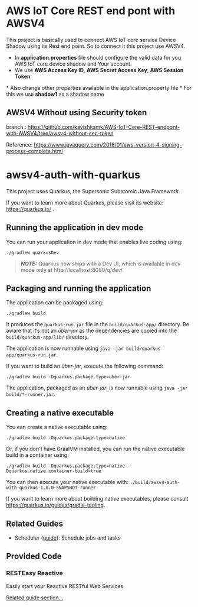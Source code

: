 # AWS IoT Core REST end pont with AWSV4

This project is basically used to connect AWS IoT core service Device Shadow using its Rest end point. 
So to connect it this project use AWSV4.

* In <b>application.properties</b> file should configure the valid data for you AWS IoT core device shadow and Your account.
* We use <b>AWS Access Key ID</b>, <b>AWS Secret Access Key</b>, <b>AWS Session Token
</b>
* Also change other properties available in the application.property file
* For this we use <b>shadow1</b> as a shadow name

## AWSV4 Without using Security token

branch : https://github.com/kavishkamk/AWS-IoT-Core-REST-endpont-with-AWSV4/tree/awsv4-without-sec-token

Reference: https://www.javaquery.com/2016/01/aws-version-4-signing-process-complete.html

# awsv4-auth-with-quarkus

This project uses Quarkus, the Supersonic Subatomic Java Framework.

If you want to learn more about Quarkus, please visit its website: https://quarkus.io/ .

## Running the application in dev mode

You can run your application in dev mode that enables live coding using:
```shell script
./gradlew quarkusDev
```

> **_NOTE:_**  Quarkus now ships with a Dev UI, which is available in dev mode only at http://localhost:8080/q/dev/.

## Packaging and running the application

The application can be packaged using:
```shell script
./gradlew build
```
It produces the `quarkus-run.jar` file in the `build/quarkus-app/` directory.
Be aware that it’s not an _über-jar_ as the dependencies are copied into the `build/quarkus-app/lib/` directory.

The application is now runnable using `java -jar build/quarkus-app/quarkus-run.jar`.

If you want to build an _über-jar_, execute the following command:
```shell script
./gradlew build -Dquarkus.package.type=uber-jar
```

The application, packaged as an _über-jar_, is now runnable using `java -jar build/*-runner.jar`.

## Creating a native executable

You can create a native executable using: 
```shell script
./gradlew build -Dquarkus.package.type=native
```

Or, if you don't have GraalVM installed, you can run the native executable build in a container using: 
```shell script
./gradlew build -Dquarkus.package.type=native -Dquarkus.native.container-build=true
```

You can then execute your native executable with: `./build/awsv4-auth-with-quarkus-1.0.0-SNAPSHOT-runner`

If you want to learn more about building native executables, please consult https://quarkus.io/guides/gradle-tooling.

## Related Guides

- Scheduler ([guide](https://quarkus.io/guides/scheduler)): Schedule jobs and tasks

## Provided Code

### RESTEasy Reactive

Easily start your Reactive RESTful Web Services

[Related guide section...](https://quarkus.io/guides/getting-started-reactive#reactive-jax-rs-resources)
